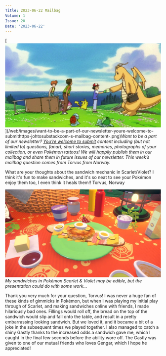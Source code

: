```yaml
---
Title: 2023-06-22 Mailbag
Volume: 1
Issue: 20
Date: '2023-06-22'
---
```


[![Want to be a part of our newsletter? [You’re welcome to submit](https://johto.substack.com/s/mailbag) content including (but not limited to) questions, fanart, short stories, memories, photographs of your collection, or even Pokémon tattoos! We will happily publish them in our mailbag and share them in future issues of our newsletter. This week’s mailbag question comes from Torvus from Norway.](/web/images/want-to-be-a-part-of-our-newsletter-youre-welcome-to-submithttps-johtosubstackcom-s-mailbag-content-.png)](/web/images/want-to-be-a-part-of-our-newsletter-youre-welcome-to-submithttps-johtosubstackcom-s-mailbag-content-.png)*Want to be a part of our newsletter? [You’re welcome to submit](https://johto.substack.com/s/mailbag) content including (but not limited to) questions, fanart, short stories, memories, photographs of your collection, or even Pokémon tattoos! We will happily publish them in our mailbag and share them in future issues of our newsletter. This week’s mailbag question comes from Torvus from Norway.*

What are your thoughts about the sandwich mechanic in Scarlet/Violet? I think it's fun to make sandwiches, and it's so neat to see your Pokémon enjoy them too, I even think it heals them!!
Torvus, Norway

[![My sandwiches in Pokémon Scarlet & Violet may be edible, but the presentation could do with some work...](/web/images/my-sandwiches-in-pokemon-scarlet-violet-may-be-edible-but-the-presentation-could-do-with-some-work.jpeg)](/web/images/my-sandwiches-in-pokemon-scarlet-violet-may-be-edible-but-the-presentation-could-do-with-some-work.jpeg)*My sandwiches in Pokémon Scarlet & Violet may be edible, but the presentation could do with some work...*

Thank you very much for your question, Torvus! I was never a huge fan of these kinds of gimmicks in Pokémon, but when I was playing my initial play through of Scarlet, and making sandwiches online with friends, I made hilariously bad ones. Fillings would roll off, the bread on the top of the sandwich would slip and fall onto the table, and result in a pretty embarrassing looking sandwich. But we loved it, and it became a bit of a joke in the subsequent times we played together.
I also managed to catch a shiny Gastly thanks to the increased odds a sandwich gave me, which I caught in the final few seconds before the ability wore off. The Gastly was given to one of our mutual friends who loves Gengar, which I hope he appreciated!
